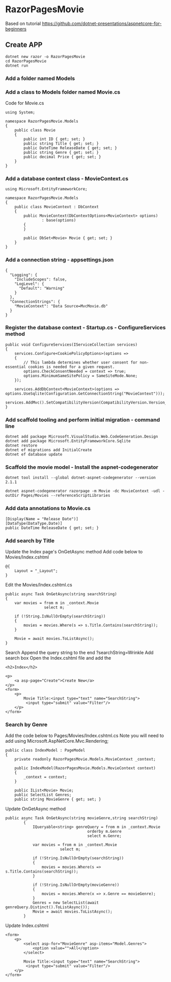 # RazorPagesMovie
Based on tutorial https://github.com/dotnet-presentations/aspnetcore-for-beginners

## Create APP
```
dotnet new razor -o RazorPagesMovie
cd RazorPagesMovie
dotnet run
```

### Add a folder named Models
### Add a class to Models folder named Movie.cs

Code for Movie.cs
```
using System;

namespace RazorPagesMovie.Models
{
    public class Movie
    {
        public int ID { get; set; }
        public string Title { get; set; }
        public DateTime ReleaseDate { get; set; }
        public string Genre { get; set; }
        public decimal Price { get; set; }
    }
}
```

### Add a database context class - MovieContext.cs
```
using Microsoft.EntityFrameworkCore;

namespace RazorPagesMovie.Models
{
    public class MovieContext : DbContext
    {
        public MovieContext(DbContextOptions<MovieContext> options)
                : base(options)
        {
        }

        public DbSet<Movie> Movie { get; set; }
    }
}
```

### Add a connection string - appsettings.json
```
{
  "Logging": {
    "IncludeScopes": false,
    "LogLevel": {
      "Default": "Warning"
    }
  },
  "ConnectionStrings": {
    "MovieContext": "Data Source=MvcMovie.db"
  }
}
```
### Register the database context - Startup.cs - ConfigureServices method
```
public void ConfigureServices(IServiceCollection services)
{
    services.Configure<CookiePolicyOptions>(options =>
    {
        // This lambda determines whether user consent for non-essential cookies is needed for a given request.
        options.CheckConsentNeeded = context => true;
        options.MinimumSameSitePolicy = SameSiteMode.None;
    });

    services.AddDbContext<MovieContext>(options => options.UseSqlite(Configuration.GetConnectionString("MovieContext")));
    services.AddMvc().SetCompatibilityVersion(CompatibilityVersion.Version_2_1);
}
```

### Add scaffold tooling and perform initial migration - command line
```
dotnet add package Microsoft.VisualStudio.Web.CodeGeneration.Design
dotnet add package Microsoft.EntityFrameworkCore.Sqlite
dotnet restore
dotnet ef migrations add InitialCreate
dotnet ef database update
```
### Scaffold the movie model - Install the aspnet-codegenerator 
```
dotnet tool install --global dotnet-aspnet-codegenerator --version 2.1.1
```
```
dotnet aspnet-codegenerator razorpage -m Movie -dc MovieContext -udl -outDir Pages/Movies --referenceScriptLibraries
```
### Add data annotations to Movie.cs
```
[Display(Name = "Release Date")]
[DataType(DataType.Date)]
public DateTime ReleaseDate { get; set; }
```
### Add search by Title
Update the Index page's OnGetAsync method
Add code below to Movies/Index.cshtml
```
@{
    Layout = "_Layout";
}
```
Edit the Movies/Index.cshtml.cs
```
public async Task OnGetAsync(string searchString)
{
    var movies = from m in _context.Movie
                 select m;

    if (!String.IsNullOrEmpty(searchString))
    {
        movies = movies.Where(s => s.Title.Contains(searchString));
    }

    Movie = await movies.ToListAsync();
}
```
Search Append the query string to the end ?searchString=Wrinkle
Add search box
Open the Index.cshtml file and add the<form>
```
<h2>Index</h2>

<p>
    <a asp-page="Create">Create New</a>
</p>
<form>
    <p>
        Movie Title:<input type="text" name="SearchString">
         <input type="submit" value="Filter"/>
    </p>
</form>
```
### Search by Genre

Add the code below to Pages/Movies/Index.cshtml.cs
Note you will need to add using Microsoft.AspNetCore.Mvc.Rendering;
```
public class IndexModel : PageModel
{
    private readonly RazorPagesMovie.Models.MovieContext _context;

    public IndexModel(RazorPagesMovie.Models.MovieContext context)
    {
        _context = context;
    }

    public IList<Movie> Movie;
    public SelectList Genres;
    public string MovieGenre { get; set; }
```

Update OnGetAsync method

```
public async Task OnGetAsync(string movieGenre,string searchString)
        {
            IQueryable<string> genreQuery = from m in _context.Movie
                                    orderby m.Genre
                                    select m.Genre;

            var movies = from m in _context.Movie
                        select m;

            if (!String.IsNullOrEmpty(searchString))
            {
                movies = movies.Where(s => s.Title.Contains(searchString));
            }

            if (!String.IsNullOrEmpty(movieGenre))
            {
                movies = movies.Where(x => x.Genre == movieGenre);
            }
            Genres = new SelectList(await genreQuery.Distinct().ToListAsync());
            Movie = await movies.ToListAsync();
        }
```
Update Index.cshtml

```
<form>
    <p>
        <select asp-for="MovieGenre" asp-items="Model.Genres">
            <option value="">All</option>
        </select>
        
        Movie Title:<input type="text" name="SearchString">
         <input type="submit" value="Filter"/>
    </p>
</form>
```
